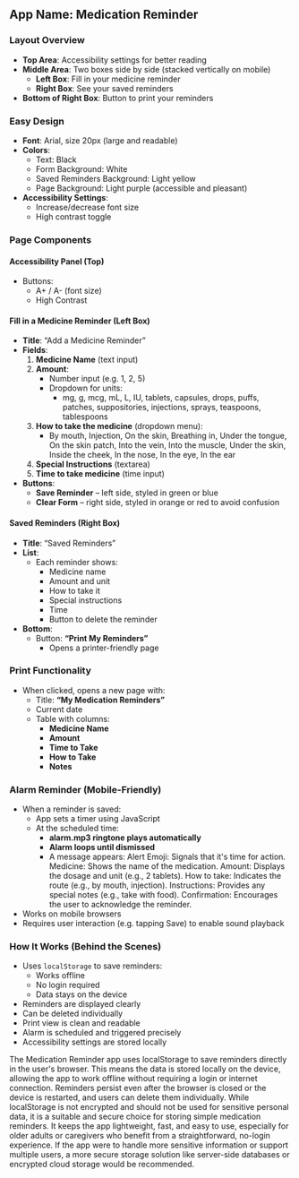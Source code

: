 



## App Name: **Medication Reminder**



### Layout Overview

- **Top Area**: Accessibility settings for better reading
- **Middle Area**: Two boxes side by side (stacked vertically on mobile)
  - **Left Box**: Fill in your medicine reminder
  - **Right Box**: See your saved reminders
- **Bottom of Right Box**: Button to print your reminders



### Easy Design

- **Font**: Arial, size 20px (large and readable)
- **Colors**:
  - Text: Black
  - Form Background: White
  - Saved Reminders Background: Light yellow
  - Page Background: Light purple (accessible and pleasant)
- **Accessibility Settings**:
  - Increase/decrease font size
  - High contrast toggle



### Page Components

#### Accessibility Panel (Top)

- Buttons:
  - A+ / A- (font size)
  - High Contrast



#### Fill in a Medicine Reminder (Left Box)

- **Title**: “Add a Medicine Reminder”
- **Fields**:
  1. **Medicine Name** (text input)
  2. **Amount**:
     - Number input (e.g. 1, 2, 5)
     - Dropdown for units:
       - mg, g, mcg, mL, L, IU, tablets, capsules, drops, puffs, patches, suppositories, injections, sprays, teaspoons, tablespoons
  3. **How to take the medicine** (dropdown menu):
     - By mouth, Injection, On the skin, Breathing in, Under the tongue, On the skin patch, Into the vein, Into the muscle, Under the skin, Inside the cheek, In the nose, In the eye, In the ear
  4. **Special Instructions** (textarea)
  5. **Time to take medicine** (time input)
- **Buttons**:
  - **Save Reminder** – left side, styled in green or blue
  - **Clear Form** – right side, styled in orange or red to avoid confusion



#### Saved Reminders (Right Box)

- **Title**: “Saved Reminders”
- **List**:
  - Each reminder shows:
    - Medicine name
    - Amount and unit
    - How to take it
    - Special instructions
    - Time
    - Button to delete the reminder
- **Bottom**:
  - Button: **“Print My Reminders”**
    - Opens a printer-friendly page



### Print Functionality

- When clicked, opens a new page with:
  - Title: **“My Medication Reminders”**
  - Current date
  - Table with columns:
    - **Medicine Name**
    - **Amount**
    - **Time to Take**
    - **How to Take**
    - **Notes**



### Alarm Reminder (Mobile-Friendly)

- When a reminder is saved:
  - App sets a timer using JavaScript
  - At the scheduled time:
    - **alarm.mp3 ringtone plays automatically**
    - **Alarm loops until dismissed**
    - A message appears:
    Alert Emoji: Signals that it's time for action.
    Medicine: Shows the name of the medication.
    Amount: Displays the dosage and unit (e.g., 2 tablets).
    How to take: Indicates the route (e.g., by mouth, injection).
    Instructions: Provides any special notes (e.g., take with food).
    Confirmation: Encourages the user to acknowledge the reminder.
- Works on mobile browsers
- Requires user interaction (e.g. tapping Save) to enable sound playback



### How It Works (Behind the Scenes)

- Uses `localStorage` to save reminders:
  - Works offline
  - No login required
  - Data stays on the device
- Reminders are displayed clearly
- Can be deleted individually
- Print view is clean and readable
- Alarm is scheduled and triggered precisely
- Accessibility settings are stored locally



The Medication Reminder app uses localStorage to save reminders directly in the user's browser. This means the data is stored locally on the device, allowing the app to work offline without requiring a login or internet connection. Reminders persist even after the browser is closed or the device is restarted, and users can delete them individually. While localStorage is not encrypted and should not be used for sensitive personal data, it is a suitable and secure choice for storing simple medication reminders. It keeps the app lightweight, fast, and easy to use, especially for older adults or caregivers who benefit from a straightforward, no-login experience. If the app were to handle more sensitive information or support multiple users, a more secure storage solution like server-side databases or encrypted cloud storage would be recommended.
